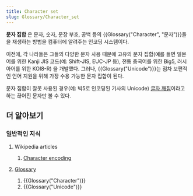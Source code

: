 ```yaml
---
title: Character set
slug: Glossary/Character_set
---
```


**문자 집합** 은 문자, 숫자, 문장 부호, 공백 등의 {{Glossary("Character", "문자")}}들을 재생하는 방법을 컴퓨터에 알려주는 인코딩 시스템이다.

이전에, 각 나라들은 그들의 다양한 문자 사용 때문에 고유의 문자 집합(예를 들면 일본어를 위한 Kanji JIS 코드(예: Shift-JIS, EUC-JP 등), 전통 중국어를 위한 Big5, 러시아어를 위한 KOI8-R) 을 개발했다. 그러나, {{Glossary("Unicode")}}는 점차 보편적인 언어 지원을 위해 가장 수용 가능한 문자 집합이 된다.

문자 집합이 잘못 사용된 경우(예: 빅5로 인코딩된 기사의 Unicode) [글자 깨짐](https://ko.wikipedia.org/wiki/%EA%B8%80%EC%9E%90_%EA%B9%A8%EC%A7%90)이라고 하는 끊어진 문자만 볼 수 있다.

## 더 알아보기

### 일반적인 지식

1. Wikipedia articles

   1. [Character encoding](https://en.wikipedia.org/wiki/Character_encoding)

2. [Glossary](/ko/docs/Glossary)

   1. {{Glossary("Character")}}
   2. {{Glossary("Unicode")}}

<section id="Quick_links"></section>
